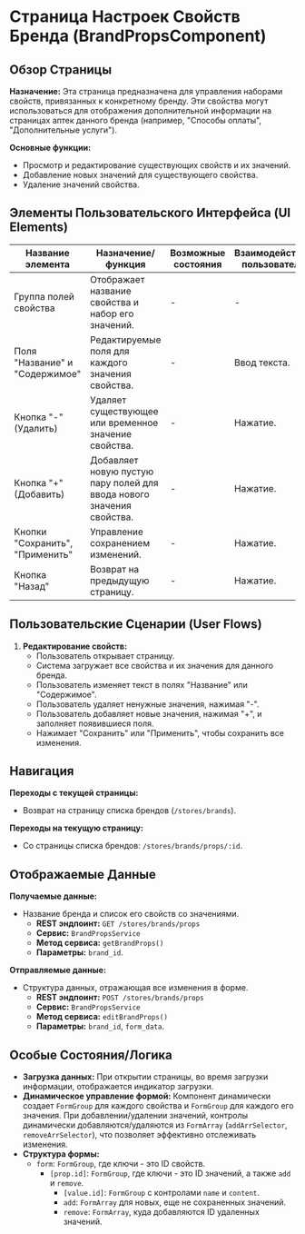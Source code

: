 # Страница Настроек Свойств Бренда (BrandPropsComponent)

## Обзор Страницы

**Назначение:** Эта страница предназначена для управления наборами свойств, привязанных к конкретному бренду. Эти свойства могут использоваться для отображения дополнительной информации на страницах аптек данного бренда (например, "Способы оплаты", "Дополнительные услуги").

**Основные функции:**
-   Просмотр и редактирование существующих свойств и их значений.
-   Добавление новых значений для существующего свойства.
-   Удаление значений свойства.

## Элементы Пользовательского Интерфейса (UI Elements)

| Название элемента | Назначение/функция | Возможные состояния | Взаимодействие пользователя |
| --- | --- | --- | --- |
| Группа полей свойства | Отображает название свойства и набор его значений. | - | - |
| Поля "Название" и "Содержимое" | Редактируемые поля для каждого значения свойства. | - | Ввод текста. |
| Кнопка "-" (Удалить) | Удаляет существующее или временное значение свойства. | - | Нажатие. |
| Кнопка "+" (Добавить) | Добавляет новую пустую пару полей для ввода нового значения свойства. | - | Нажатие. |
| Кнопки "Сохранить", "Применить" | Управление сохранением изменений. | - | Нажатие. |
| Кнопка "Назад" | Возврат на предыдущую страницу. | - | Нажатие. |

## Пользовательские Сценарии (User Flows)

1.  **Редактирование свойств:**
    -   Пользователь открывает страницу.
    -   Система загружает все свойства и их значения для данного бренда.
    -   Пользователь изменяет текст в полях "Название" или "Содержимое".
    -   Пользователь удаляет ненужные значения, нажимая "-".
    -   Пользователь добавляет новые значения, нажимая "+", и заполняет появившиеся поля.
    -   Нажимает "Сохранить" или "Применить", чтобы сохранить все изменения.

## Навигация

**Переходы с текущей страницы:**
-   Возврат на страницу списка брендов (`/stores/brands`).

**Переходы на текущую страницу:**
-   Со страницы списка брендов: `/stores/brands/props/:id`.

## Отображаемые Данные

**Получаемые данные:**
-   Название бренда и список его свойств со значениями.
    -   **REST эндпоинт:** `GET /stores/brands/props`
    -   **Сервис:** `BrandPropsService`
    -   **Метод сервиса:** `getBrandProps()`
    -   **Параметры:** `brand_id`.

**Отправляемые данные:**
-   Структура данных, отражающая все изменения в форме.
    -   **REST эндпоинт:** `POST /stores/brands/props`
    -   **Сервис:** `BrandPropsService`
    -   **Метод сервиса:** `editBrandProps()`
    -   **Параметры:** `brand_id`, `form_data`.

## Особые Состояния/Логика

-   **Загрузка данных:** При открытии страницы, во время загрузки информации, отображается индикатор загрузки.
-   **Динамическое управление формой:** Компонент динамически создает `FormGroup` для каждого свойства и `FormGroup` для каждого его значения. При добавлении/удалении значений, контролы динамически добавляются/удаляются из `FormArray` (`addArrSelector`, `removeArrSelector`), что позволяет эффективно отслеживать изменения.
-   **Структура формы:**
    -   `form`: `FormGroup`, где ключи - это ID свойств.
        -   `[prop.id]`: `FormGroup`, где ключи - это ID значений, а также `add` и `remove`.
            -   `[value.id]`: `FormGroup` с контролами `name` и `content`.
            -   `add`: `FormArray` для новых, еще не сохраненных значений.
            -   `remove`: `FormArray`, куда добавляются ID удаленных значений.
